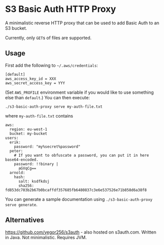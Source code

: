 S3 Basic Auth HTTP Proxy
========================

A minimalistic reverse HTTP proxy that can be used to add Basic Auth to an S3 bucket.

Currently, only `GET`s of files are supported.

Usage
-----
First add the following to `~/.aws/credentials`:

    [default]
    aws_access_key_id = XXX
    aws_secret_access_key = YYY

(Set `AWS_PROFILE` environment variable if you would like to use something else
than `default`.) You can then execute:

    ./s3-basic-auth-proxy serve my-auth-file.txt

where `my-auth-file.txt` contains

    aws:
      region: eu-west-1
      bucket: my-bucket
    users:
      erik:
        password: "my%secret%password"
      peter:
        # If you want to obfuscate a password, you can put it in here base64-encoded.
        password: !!binary |
          aGVqCg==
      arnold:
        hash:
          salt: ksdfkdsj
          sha256: fd853dc703b2b67b0bcaffdf357685fb6480837c3e6e537526e71b858d6a38f8

You can generate a sample documentation using `./s3-basic-auth-proxy serve generate`.

Alternatives
------------
https://github.com/yegor256/s3auth - also hosted on s3auth.com. Written in Java. Not minimalistic. Requires JVM.
